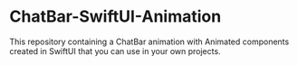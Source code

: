 # ChatBar-SwiftUI-Animation
This repository containing a ChatBar animation with Animated components created in SwiftUI that you can use in your own projects.
